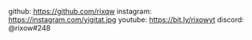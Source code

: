 github: https://github.com/rixqw
instagram: https://instagram.com/yigitat.jpg
youtube: https://bit.ly/rixowyt
discord: @rixow#248
